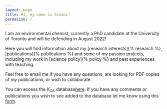 ```yaml
---
layout: page
title: Hi, my name is Sivani!
permalink: /
---
```


I am an environmental chemist, currently a PhD candidate at the University of Toronto and will be defending in August 2022! 

Here you will find information about my [research interests]{% research %}, [publications]{% publications %} and some of my passion projects, including my work in [science policy]{% policy %} and past experiences with teaching.

Feel free to email me if you have any questions, are looking for PDF copies of my publications, or wish to collaborate.

You can access the *K*<sub>OA</sub> database[here](https://sivanibaskaran.github.io/koadata/). If you have any comments or publications you wish to see added to the database let me know using this [form](https://forms.gle/u38fENZoAtixvM8G9).